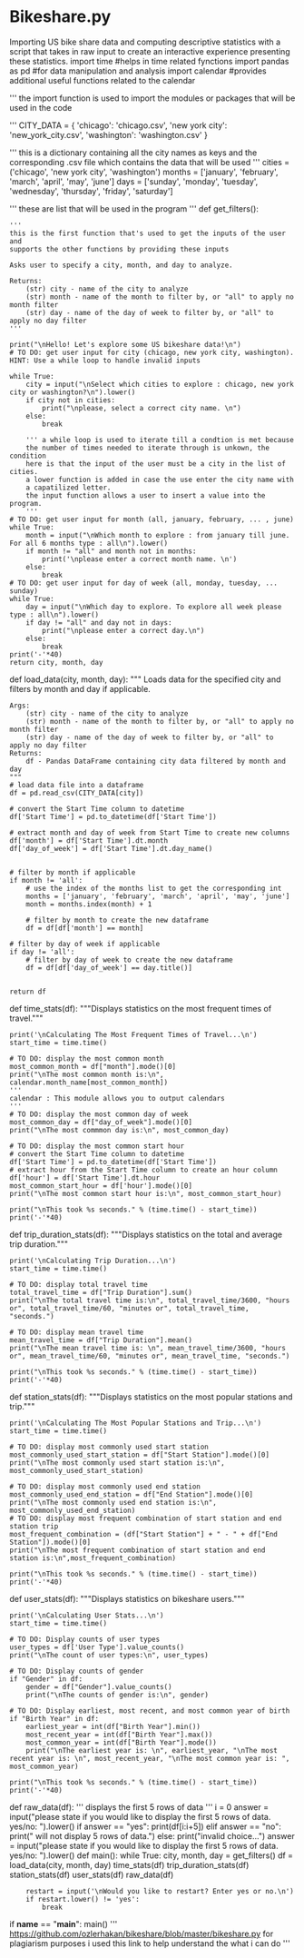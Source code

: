 # Bikeshare.py
Importing US bike share data and computing descriptive statistics with a script that takes in raw input to create an interactive experience presenting these statistics.
import time #helps in time related fynctions
import pandas as pd #for data manipulation and analysis
import calendar #provides additional useful functions related to the calendar

''' 
the import function is used to import the modules or packages that will be
    used in the code 

'''
CITY_DATA = { 'chicago': 'chicago.csv',
              'new york city': 'new_york_city.csv',
              'washington': 'washington.csv' }

''' this is a dictionary containing all the city names as keys and the 
    corresponding .csv file which contains the data that will be used
'''
cities = ('chicago', 'new york city', 'washington')
months = ['january', 'february', 'march', 'april', 'may', 'june']
days = ['sunday', 'monday', 'tuesday', 'wednesday', 'thursday', 'friday', 'saturday']

''' 
these are list that will be used in the program
'''
def get_filters():

    '''
    this is the first function that's used to get the inputs of the user and 
    supports the other functions by providing these inputs
    
    Asks user to specify a city, month, and day to analyze.

    Returns:
        (str) city - name of the city to analyze
        (str) month - name of the month to filter by, or "all" to apply no month filter
        (str) day - name of the day of week to filter by, or "all" to apply no day filter
    '''

    print("\nHello! Let's explore some US bikeshare data!\n")
    # TO DO: get user input for city (chicago, new york city, washington). HINT: Use a while loop to handle invalid inputs

    while True:
        city = input("\nSelect which cities to explore : chicago, new york city or washington?\n").lower() 
        if city not in cities:
            print("\nplease, select a correct city name. \n")
        else:
            break
        
        ''' a while loop is used to iterate till a condtion is met because 
        the number of times needed to iterate through is unkown, the condition 
        here is that the input of the user must be a city in the list of cities.
        a lower function is added in case the use enter the city name with 
        a capatilized letter.
        the input function allows a user to insert a value into the program.
        '''
    # TO DO: get user input for month (all, january, february, ... , june)
    while True:
        month = input("\nWhich month to explore : from january till june. For all 6 months type : all\n").lower()
        if month != "all" and month not in months:
            print('\nplease enter a correct month name. \n')
        else:
            break
    # TO DO: get user input for day of week (all, monday, tuesday, ... sunday)
    while True:
        day = input("\nWhich day to explore. To explore all week please type : all\n").lower()
        if day != "all" and day not in days:
            print("\nplease enter a correct day.\n")
        else:
            break
    print('-'*40)
    return city, month, day


def load_data(city, month, day):
    """
    Loads data for the specified city and filters by month and day if applicable.

    Args:
        (str) city - name of the city to analyze
        (str) month - name of the month to filter by, or "all" to apply no month filter
        (str) day - name of the day of week to filter by, or "all" to apply no day filter
    Returns:
        df - Pandas DataFrame containing city data filtered by month and day
    """
    # load data file into a dataframe
    df = pd.read_csv(CITY_DATA[city])

    # convert the Start Time column to datetime
    df['Start Time'] = pd.to_datetime(df['Start Time'])

    # extract month and day of week from Start Time to create new columns
    df['month'] = df['Start Time'].dt.month
    df['day_of_week'] = df['Start Time'].dt.day_name()


    # filter by month if applicable
    if month != 'all':
        # use the index of the months list to get the corresponding int
        months = ['january', 'february', 'march', 'april', 'may', 'june']
        month = months.index(month) + 1
    
        # filter by month to create the new dataframe
        df = df[df['month'] == month]

    # filter by day of week if applicable
    if day != 'all':
        # filter by day of week to create the new dataframe
        df = df[df['day_of_week'] == day.title()]
    

    return df

def time_stats(df):
    """Displays statistics on the most frequent times of travel."""

    print('\nCalculating The Most Frequent Times of Travel...\n')
    start_time = time.time()

    # TO DO: display the most common month
    most_common_month = df["month"].mode()[0]
    print("\nThe most common month is:\n", calendar.month_name[most_common_month])
    '''
    calendar : This module allows you to output calendars
    '''
    # TO DO: display the most common day of week
    most_common_day = df["day_of_week"].mode()[0]
    print("\nThe most commmon day is:\n", most_common_day)

    # TO DO: display the most common start hour
    # convert the Start Time column to datetime
    df['Start Time'] = pd.to_datetime(df['Start Time'])
    # extract hour from the Start Time column to create an hour column
    df['hour'] = df['Start Time'].dt.hour
    most_common_start_hour = df['hour'].mode()[0]
    print("\nThe most common start hour is:\n", most_common_start_hour)

    print("\nThis took %s seconds." % (time.time() - start_time))
    print('-'*40)

def trip_duration_stats(df):
    """Displays statistics on the total and average trip duration."""

    print('\nCalculating Trip Duration...\n')
    start_time = time.time()

    # TO DO: display total travel time
    total_travel_time = df["Trip Duration"].sum()
    print("\nThe total travel time is:\n", total_travel_time/3600, "hours or", total_travel_time/60, "minutes or", total_travel_time, "seconds.")

    # TO DO: display mean travel time
    mean_travel_time = df["Trip Duration"].mean()
    print("\nThe mean travel time is: \n", mean_travel_time/3600, "hours or", mean_travel_time/60, "minutes or", mean_travel_time, "seconds.")

    print("\nThis took %s seconds." % (time.time() - start_time))
    print('-'*40)


def station_stats(df):
    """Displays statistics on the most popular stations and trip."""

    print('\nCalculating The Most Popular Stations and Trip...\n')
    start_time = time.time()

    # TO DO: display most commonly used start station
    most_commonly_used_start_station = df["Start Station"].mode()[0]
    print("\nThe most commonly used start station is:\n", most_commonly_used_start_station)

    # TO DO: display most commonly used end station
    most_commonly_used_end_station = df["End Station"].mode()[0]
    print("\nThe most commonly used end station is:\n", most_commonly_used_end_station)
    # TO DO: display most frequent combination of start station and end station trip
    most_frequent_combination = (df["Start Station"] + " - " + df["End Station"]).mode()[0]
    print("\nThe most frequent combination of start station and end station is:\n",most_frequent_combination)
    
    print("\nThis took %s seconds." % (time.time() - start_time))
    print('-'*40)


def user_stats(df):
    """Displays statistics on bikeshare users."""

    print('\nCalculating User Stats...\n')
    start_time = time.time()

    # TO DO: Display counts of user types
    user_types = df['User Type'].value_counts()
    print("\nThe count of user types:\n", user_types)

    # TO DO: Display counts of gender
    if "Gender" in df:
        gender = df["Gender"].value_counts()
        print("\nThe counts of gender is:\n", gender)

    # TO DO: Display earliest, most recent, and most common year of birth
    if "Birth Year" in df:
        earliest_year = int(df["Birth Year"].min())
        most_recent_year = int(df["Birth Year"].max())
        most_common_year = int(df["Birth Year"].mode())
        print("\nThe earliest year is: \n", earliest_year, "\nThe most recent year is: \n", most_recent_year, "\nThe most common year is: ", most_common_year)

    print("\nThis took %s seconds." % (time.time() - start_time))
    print('-'*40)

def raw_data(df):
    ''' displays the first 5 rows of data '''
    i = 0
    answer = input("please state if you would like to display the first 5 rows of data. yes/no: ").lower()
    if answer == "yes":
         print(df[i:i+5])
    elif answer == "no":
        print(" will not display 5 rows of data.")
    else:
        print("invalid choice...")
        answer = input("please state if you would like to display the first 5 rows of data. yes/no: ").lower()
def main():
    while True:
        city, month, day = get_filters()
        df = load_data(city, month, day)
        time_stats(df)
        trip_duration_stats(df)
        station_stats(df)
        user_stats(df)
        raw_data(df)

        restart = input('\nWould you like to restart? Enter yes or no.\n')
        if restart.lower() != 'yes':
            break


if __name__ == "__main__":
	main()
''' https://github.com/ozlerhakan/bikeshare/blob/master/bikeshare.py 
for plagiarism purposes i used this link to help understand the what i can do
''' 
